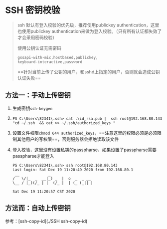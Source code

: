 # SSH 密钥校验

> ssh 默认有登入校验的优先级，推荐使用publickey authentication，这里也使用publickey authentication来做为登入校验。（只有所有认证都失效了才会采用密码校验）
>
> 使用公钥认证无需密码
>
> ```
> gssapi-with-mic,hostbased,publickey,
> keyboard-interactive,password
> ```
>
> ==针对当前上传了公钥的用户，和sshd上指定的用户，否则就会造成公钥认证失败==

## 方法一：手动上传密钥

1. 生成密钥`ssh-keygen`

2. `PS C:\Users\82341\.ssh> cat .\id_rsa.pub |  ssh root@192.168.80.143 "cd ~/.ssh  && cat >> ~/.ssh/authorized_keys "`

3. 设置文件权限`chmod 644 authorized_keys`，==注意这里的权限必须是必须限制其他用户的写权限==，否则服务器会拒绝读取该文件

4. 登入校验，这里没有设置私钥的passpharse，如果设置了passpharse需要passpharse才能登入

   ```
   PS C:\Users\82341\.ssh> ssh root@192.168.80.143
   Last login: Sat Dec 19 11:20:49 2020 from 192.168.80.1
    __             _
   /   \/|_  _  __|_) _  |  o  _  _ __
   \__ / |_)(/_ | |  (/_ |  | (_ (_|| |
   
   Sat Dec 19 11:20:57 CST 2020
   ```

## 方法而：自动上传密钥

参考：[ssh-copy-id](./SSH ssh-copy-id)